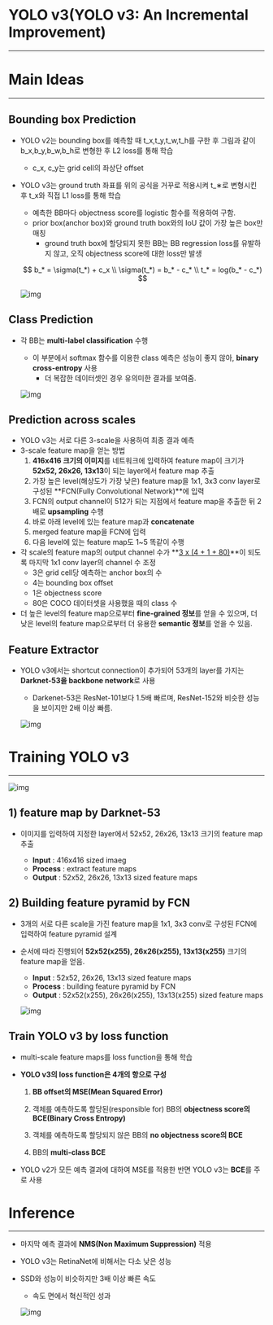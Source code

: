 # **YOLO v3(YOLO v3: An Incremental Improvement)**

<hr>



# Main Ideas

<hr>

## Bounding box Prediction

- YOLO v2는 bounding box를 예측할 때 t_x,t_y,t_w,t_h를 구한 후 그림과 같이 b_x,b_y,b_w,b_h로 변형한 후 L2 loss를 통해 학습

  - c_x, c_y는 grid cell의 좌상단 offset

- YOLO v3는 ground truth 좌표를 위의 공식을 거꾸로 적용시켜 t_∗로 변형시킨 후 t_x와 직접 L1 loss를 통해 학습

  - 예측한 BB마다 objectness score를 logistic 함수를 적용하여 구함.
  - prior box(anchor box)와 ground truth box와의 IoU 값이 가장 높은 box만 매칭
    - ground truth box에 할당되지 못한 BB는 BB regression loss를 유발하지 않고, 오직 objectness score에 대한 loss만 발생

  $$
  b_* = \sigma(t_*) + c_x \\ \sigma(t_*) = b_* - c_* \\ t_* = log(b_* - c_*)
  $$

  ![img](https://blog.kakaocdn.net/dn/sc5vS/btqXxe7GzI2/oL8SH2SltUVYPKZHj217QK/img.png)

## Class Prediction

- 각 BB는 **multi-label classification** 수행

  - 이 부분에서 softmax 함수를 이용한 class 예측은 성능이 좋지 않아, **binary cross-entropy** 사용
    - 더 복잡한 데이터셋인 경우 유의미한 결과를 보여줌.

  ![img](https://blog.kakaocdn.net/dn/8p5c3/btqXrC2A6Sv/WMBDKkgUkG0zsjVaDkHCrk/img.jpg)

## Prediction across scales

- YOLO v3는 서로 다른 3-scale을 사용하여 최종 결과 예측
- 3-scale feature map을 얻는 방법
  1. **416x416 크기의 이미지**를 네트워크에 입력하여 feature map이 크기가 **52x52, 26x26, 13x13**이 되는 layer에서 feature map 추출
  2. 가장 높은 level(해상도가 가장 낮은) feature map을 1x1, 3x3 conv layer로 구성된 **FCN(Fully Convolutional Network)**에 입력
  3. FCN의 output channel이 512가 되는 지점에서 feature map을 추출한 뒤 2배로 **upsampling** 수행
  4. 바로 아래 level에 있는 feature map과 **concatenate**
  5. merged feature map을 FCN에 입력
  6. 다음 level에 있는 feature map도 1~5 똑같이 수행
- 각 scale의 feature map의 output channel 수가 **[3 x (4 + 1 + 80)](=255)**이 되도록 마지막 1x1 conv layer의 channel 수 조정
  - 3은 grid cell당 예측하는 anchor box의 수
  - 4는 bounding box offset
  - 1은 objectness score
  - 80은 COCO 데이터셋을 사용했을 때의 class 수
- 더 높은 level의 feature map으로부터 **fine-grained 정보**를 얻을 수 있으며, 더 낮은 level의 feature map으로부터 더 유용한 **semantic 정보**를 얻을 수 있음.

## Feature Extractor

- YOLO v3에서는 shortcut connection이 추가되어 53개의 layer를 가지는 **Darknet-53을 backbone network**로 사용

  - Darkenet-53은 ResNet-101보다 1.5배 빠르며, ResNet-152와 비슷한 성능을 보이지만 2배 이상 빠름.

  ![img](https://blog.kakaocdn.net/dn/b6Ek53/btqXj64jlFd/2h5l2LXETn5OenFYh6L450/img.png)

  

# Training YOLO v3

<hr>

![img](https://blog.kakaocdn.net/dn/bNkVM3/btqXxdOyiFH/ZdEsXc4xtwS6PV7zTSRuuK/img.png)



## 1) feature map by Darknet-53

- 이미지를 입력하여 지정한 layer에서 52x52, 26x26, 13x13 크기의 feature map 추출

  

  - **Input** : 416x416 sized imaeg
  - **Process** : extract feature maps
  - **Output** : 52x52, 26x26, 13x13 sized feature maps

## 2) Building feature pyramid by FCN

- 3개의 서로 다른 scale을 가진 feature map을 1x1, 3x3 conv로 구성된 FCN에 입력하여 feature pyramid 설계

- 순서에 따라 진행되어 **52x52(x255), 26x26(x255), 13x13(x255)** 크기의 feature map을 얻음.

  

  - **Input** : 52x52, 26x26, 13x13 sized feature maps
  - **Process** : building feature pyramid by FCN
  - **Output** : 52x52(x255), 26x26(x255), 13x13(x255) sized feature maps

  ![img](https://blog.kakaocdn.net/dn/G3Llk/btqXyMiT7bQ/pQfLkTJjk6aUU8OTEd89J0/img.png)

## Train YOLO v3 by loss function

- multi-scale feature maps를 loss function을 통해 학습

- **YOLO v3의 loss function은 4개의 항으로 구성**

  1) **BB offset의 MSE(Mean Squared Error)**

  2) 객체를 예측하도록 할당된(responsible for) BB의 **objectness score의** **BCE(Binary Cross Entropy)**

  3) 객체를 예측하도록 할당되지 않은 BB의 **no objectness score의 BCE**

  4) BB의 **multi-class BCE**

- YOLO v2가 모든 예측 결과에 대하여 MSE를 적용한 반면 YOLO v3는 **BCE**를 주로 사용



# Inference

<hr>

- 마지막 예측 결과에 **NMS(Non Maximum Suppression)** 적용

- YOLO v3는 RetinaNet에 비해서는 다소 낮은 성능

- SSD와 성능이 비슷하지만 3배 이상 빠른 속도

  -  속도 면에서 혁신적인 성과

    ![img](https://blog.kakaocdn.net/dn/bgZ77Q/btqXgoYyV3h/OKkkN33ui42vuF4XkLAkz0/img.png)